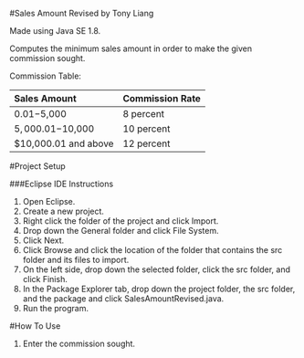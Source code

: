 #Sales Amount Revised by Tony Liang

Made using Java SE 1.8.

Computes the minimum sales amount in order to make the given commission sought.

Commission Table:

Sales Amount          | Commission Rate
:-------------------- | :---------------
$0.01-$5,000          | 8 percent
$5,000.01-$10,000     | 10 percent
$10,000.01 and above  | 12 percent

#Project Setup

###Eclipse IDE Instructions
1. Open Eclipse.
2. Create a new project.
3. Right click the folder of the project and click Import.
4. Drop down the General folder and click File System.
5. Click Next.
6. Click Browse and click the location of the folder that contains the src folder and its files to import.
7. On the left side, drop down the selected folder, click the src folder, and click Finish.
8. In the Package Explorer tab, drop down the project folder, the src folder, and the package and click SalesAmountRevised.java.
9. Run the program.

#How To Use
1. Enter the commission sought.